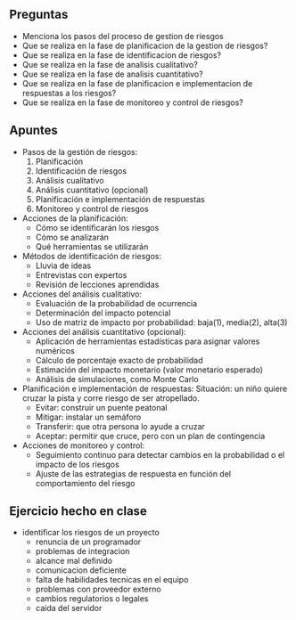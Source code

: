 ## Preguntas

- Menciona los pasos del proceso de gestion de riesgos
- Que se realiza en la fase de planificacion de la gestion de riesgos?
- Que se realiza en la fase de identificacion de riesgos?
- Que se realiza en la fase de analisis cualitativo?
- Que se realiza en la fase de analisis cuantitativo?
- Que se realiza en la fase de planificacion e implementacion de respuestas a los riesgos?
- Que se realiza en la fase de monitoreo y control de riesgos?

## Apuntes

- Pasos de la gestión de riesgos:
	1. Planificación
	2. Identificación de riesgos
	3. Análisis cualitativo
	4. Análisis cuantitativo (opcional)
	5. Planificación e implementación de respuestas
	6. Monitoreo y control de riesgos
- Acciones de la planificación:
	- Cómo se identificarán los riesgos  
	- Cómo se analizarán  
	- Qué herramientas se utilizarán  
- Métodos de identificación de riesgos:
	- Lluvia de ideas  
	- Entrevistas con expertos  
	- Revisión de lecciones aprendidas  
- Acciones del análisis cualitativo:
	- Evaluación de la probabilidad de ocurrencia  
	- Determinación del impacto potencial  
	- Uso de matriz de impacto por probabilidad: baja(1), media(2), alta(3)
- Acciones del análisis cuantitativo (opcional):
	- Aplicación de herramientas estadísticas para asignar valores numéricos  
	- Cálculo de porcentaje exacto de probabilidad  
	- Estimación del impacto monetario (valor monetario esperado)  
	- Análisis de simulaciones, como Monte Carlo  
- Planificación e implementación de respuestas:
	Situación: un niño quiere cruzar la pista y corre riesgo de ser atropellado.  
	- Evitar: construir un puente peatonal  
	- Mitigar: instalar un semáforo  
	- Transferir: que otra persona lo ayude a cruzar  
	- Aceptar: permitir que cruce, pero con un plan de contingencia  
- Acciones de monitoreo y control:
	- Seguimiento continuo para detectar cambios en la probabilidad o el impacto de los riesgos  
	- Ajuste de las estrategias de respuesta en función del comportamiento del riesgo  

## Ejercicio hecho en clase

- identificar los riesgos de un proyecto
	- renuncia de un programador
	- problemas de integracion
	- alcance mal definido
	- comunicacion deficiente
	- falta de habilidades tecnicas en el equipo
	- problemas con proveedor externo
	- cambios regulatorios o legales
	- caida del servidor
	